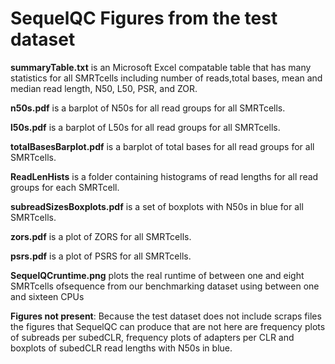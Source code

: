 # SequelQC Figures from the test dataset

**summaryTable.txt** is an Microsoft Excel compatable table that has many statistics for all SMRTcells including number of reads,total  bases,  mean  and  median  read  length,  N50,  L50,  PSR,  and  ZOR.

**n50s.pdf** is a barplot of N50s for all read groups for all SMRTcells.

**l50s.pdf** is a barplot of L50s for all read groups for all SMRTcells.

**totalBasesBarplot.pdf** is a barplot of total bases for all read groups for all SMRTcells.

**ReadLenHists** is a folder containing histograms of read lengths for all read groups for each SMRTcell. 

**subreadSizesBoxplots.pdf** is a set of boxplots with N50s in blue for all SMRTcells.

**zors.pdf** is a plot of ZORS for all SMRTcells.

**psrs.pdf** is a plot of PSRS for all SMRTcells.

**SequelQCruntime.png** plots the real runtime of between one and eight SMRTcells ofsequence from our benchmarking dataset using between one and sixteen CPUs

**Figures not present**:
Because the test dataset does not include scraps files the figures that SequelQC can produce that are not here are frequency plots of subreads per subedCLR, frequency plots of adapters per CLR and boxplots of subedCLR read lengths with N50s in blue.        
                         
